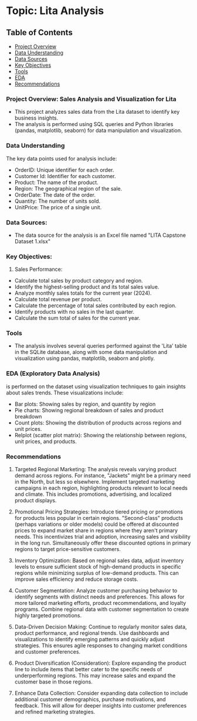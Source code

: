 # Topic: Lita Analysis

## Table of Contents

- [Project Overview](#-Project-Overview)
- [Data Understanding](#Data-Understanding)
- [Data Sources](#data-sources)
- [Key Objectives](#Key-Objectives)
- [Tools](#tools)
- [EDA](#EDA)
- [Recommendations](#recommendations)


### Project Overview: Sales Analysis and Visualization for Lita

- This project analyzes sales data from the Lita dataset to identify key business insights. 
- The analysis is performed using SQL queries and Python libraries (pandas, matplotlib, seaborn) for data manipulation and visualization.


### Data Understanding

The key data points used for analysis include:
- OrderID: Unique identifier for each order.
- Customer Id: Identifier for each customer.
- Product: The name of the product.
- Region: The geographical region of the sale.
- OrderDate: The date of the order.
- Quantity: The number of units sold.
- UnitPrice: The price of a single unit.

### Data Sources:
- The data source for the analysis is an Excel file named "LITA Capstone Dataset 1.xlsx"

### Key Objectives:

1. Sales Performance:
- Calculate total sales by product category and region.
- Identify the highest-selling product and its total sales value.
- Analyze monthly sales totals for the current year (2024).
- Calculate total revenue per product.
- Calculate the percentage of total sales contributed by each region.
- Identify products with no sales in the last quarter.
- Calculate the sum total of sales for the current year.

### Tools

- The analysis involves several queries performed against the 'Lita' table in the SQLite database,
  along with some data manipulation and visualization using pandas, matplotlib, seaborn and plotly.

###  EDA (Exploratory Data Analysis)
 is performed on the dataset using visualization techniques to gain insights about sales trends.  These visualizations include:
- Bar plots: Showing sales by region, and quantity by region
- Pie charts: Showing regional breakdown of sales and product breakdown
- Count plots: Showing the distribution of products across regions and unit prices.
- Relplot (scatter plot matrix): Showing the relationship between regions, unit prices, and products.

### Recommendations

1. Targeted Regional Marketing:
The analysis reveals varying product demand across regions.  For instance, "Jackets" might be a primary need in the North, but less so elsewhere.  Implement targeted marketing campaigns in each region, highlighting products relevant to local needs and climate.  This includes promotions, advertising, and localized product displays.

2. Promotional Pricing Strategies:
Introduce tiered pricing or promotions for products less popular in certain regions.  "Second-class" products (perhaps variations or older models) could be offered at discounted prices to expand market share in regions where they aren't primary needs. This incentivizes trial and adoption, increasing sales and visibility in the long run.  Simultaneously offer these discounted options in primary regions to target price-sensitive customers.

3. Inventory Optimization:
Based on regional sales data, adjust inventory levels to ensure sufficient stock of high-demand products in specific regions while minimizing surplus of low-demand products.  This can improve sales efficiency and reduce storage costs.

4. Customer Segmentation:
Analyze customer purchasing behavior to identify segments with distinct needs and preferences. This allows for more tailored marketing efforts, product recommendations, and loyalty programs.  Combine regional data with customer segmentation to create highly targeted promotions.

5. Data-Driven Decision Making:
Continue to regularly monitor sales data, product performance, and regional trends.  Use dashboards and visualizations to identify emerging patterns and quickly adjust strategies. This ensures agile responses to changing market conditions and customer preferences.

6. Product Diversification (Consideration):
Explore expanding the product line to include items that better cater to the specific needs of underperforming regions.   This may increase sales and expand the customer base in those regions.

7. Enhance Data Collection:
Consider expanding data collection to include additional customer demographics, purchase motivations, and feedback.  This will allow for deeper insights into customer preferences and refined marketing strategies.
